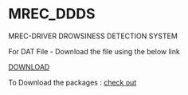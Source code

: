 # MREC_DDDS
MREC-DRIVER DROWSINESS DETECTION SYSTEM

For DAT File - Download the file using the below link

[DOWNLOAD](https://drive.google.com/file/d/1L_PUwUF4aWMoWdTZKU0-qZpUxRt25NVq/view?usp=share_link)

To Download the packages : [check out](https://github.com/Techie03/MREC_DDDS/blob/main/DDDS%20PPT.pptx)
